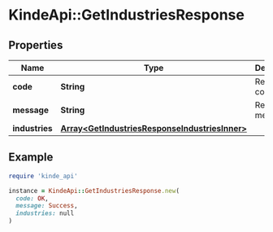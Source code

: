 # KindeApi::GetIndustriesResponse

## Properties

| Name | Type | Description | Notes |
| ---- | ---- | ----------- | ----- |
| **code** | **String** | Response code. | [optional] |
| **message** | **String** | Response message. | [optional] |
| **industries** | [**Array&lt;GetIndustriesResponseIndustriesInner&gt;**](GetIndustriesResponseIndustriesInner.md) |  | [optional] |

## Example

```ruby
require 'kinde_api'

instance = KindeApi::GetIndustriesResponse.new(
  code: OK,
  message: Success,
  industries: null
)
```

